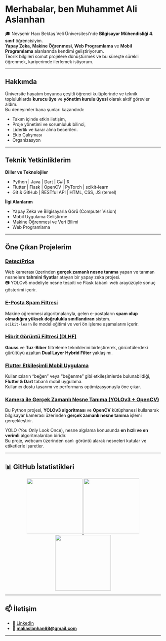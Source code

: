 # Merhabalar, ben Muhammet Ali Aslanhan

🎓 Nevşehir Hacı Bektaş Veli Üniversitesi'nde **Bilgisayar Mühendisliği 4. sınıf** öğrencisiyim.  
 **Yapay Zeka**, **Makine Öğrenmesi**, **Web Programlama** ve **Mobil Programlama** alanlarında kendimi geliştiriyorum.  
Teorik bilgileri somut projelere dönüştürmek ve bu süreçte sürekli öğrenmek, kariyerimde ilerlemek istiyorum.

---

## Hakkımda

 
Üniversite hayatım boyunca çeşitli öğrenci kulüplerinde ve teknik topluluklarda
**kurucu üye** ve **yönetim kurulu üyesi** olarak aktif görevler aldım.  
Bu deneyimler bana şunları kazandırdı:  
- Takım içinde etkin iletişim,  
- Proje yönetimi ve sorumluluk bilinci,  
- Liderlik ve karar alma becerileri.
- Ekip Çalışması
- Organizasyon
  
---

## Teknik Yetkinliklerim

**Diller ve Teknolojiler**
- Python | Java | Dart | C# | R  
- Flutter | Flask | OpenCV | PyTorch | scikit-learn  
- Git & GitHub | RESTful API | HTML, CSS, JS (temel)  

**İlgi Alanlarım**
- Yapay Zeka ve Bilgisayarla Görü (Computer Vision)  
- Mobil Uygulama Geliştirme  
- Makine Öğrenmesi ve Veri Bilimi
- Web Programlama

---

## Öne Çıkan Projelerim

###  [DetectPrice](https://github.com/muhametaliaslanhan/DetectPrice)
Web kamerası üzerinden **gerçek zamanlı nesne tanıma** yapan ve tanınan nesnelere **tahmini fiyatlar** atayan bir yapay zeka projesi.  
📷 YOLOv5 modeliyle nesne tespiti ve Flask tabanlı web arayüzüyle sonuç gösterimi içerir.

###  [E-Posta Spam Filtresi](https://github.com/muhametaliaslanhan/E-Posta-Spam-mi-Ham-mi)
Makine öğrenmesi algoritmalarıyla, gelen e-postaların **spam olup olmadığını yüksek doğrulukla sınıflandıran** sistem.  
`scikit-learn` ile model eğitimi ve veri ön işleme aşamalarını içerir.

###  [Hibrit Görüntü Filtresi (DLHF)](https://github.com/muhametaliaslanhan/Gauss-ve-Tuz-Biber-Fitreleme)
**Gauss** ve **Tuz-Biber** filtreleme tekniklerini birleştirerek, görüntülerdeki gürültüyü azaltan **Dual Layer Hybrid Filter** yaklaşımı.  

###  [Flutter Etkileşimli Mobil Uygulama](https://github.com/muhametaliaslanhan/Mobil_Programlama)
Kullanıcıların “beğen” veya “beğenme” gibi etkileşimlerde bulunabildiği, **Flutter & Dart** tabanlı mobil uygulama.  
Kullanıcı dostu tasarımı ve performans optimizasyonuyla öne çıkar.

###  [Kamera ile Gerçek Zamanlı Nesne Tanıma (YOLOv3 + OpenCV)](https://github.com/muhametaliaslanhan/kamera-ile-nesne-tanima)
Bu Python projesi, **YOLOv3 algoritması** ve **OpenCV** kütüphanesi kullanarak bilgisayar kamerası üzerinden **gerçek zamanlı nesne tanıma** işlemi gerçekleştirir.  

YOLO (You Only Look Once), nesne algılama konusunda **en hızlı ve en verimli** algoritmalardan biridir.  
Bu proje, webcam üzerinden canlı görüntü alarak nesneleri kutular ve etiketlerle işaretler.

---

## 📊 GitHub İstatistikleri

<div align="center">

<a href="https://github.com/muhametaliaslanhan">
  <img src="https://github-readme-stats.vercel.app/api?username=muhametaliaslanhan&show_icons=true&count_private=true&hide_border=true&title_color=00FFFF&icon_color=00FFFF&text_color=FFFFFF&bg_color=0d1117" height="180px" />
</a>
<a href="https://github.com/muhametaliaslanhan">
  <img src="https://github-readme-stats.vercel.app/api/top-langs/?username=muhametaliaslanhan&layout=compact&langs_count=8&hide_border=true&title_color=00FFFF&text_color=FFFFFF&bg_color=0d1117" height="180px" />
</a>

<br>

<a href="https://github.com/muhametaliaslanhan">
  <img src="https://github-readme-streak-stats.herokuapp.com/?user=muhametaliaslanhan&theme=tokyonight&hide_border=true&background=0d1117&stroke=00FFFF&ring=00FFFF&fire=00FFFF&currStreakLabel=FFFFFF" height="180px" />
</a>

</div>

---

## 📫 İletişim

- 💼 [LinkedIn](https://www.linkedin.com/in/muhammetaliaslanhan/)  
- 📧 **maliaslanhan68@gmail.com**  

---
